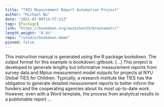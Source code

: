 ```yaml
---
title: "TIES Measurement Report Automation Project"
author: "Michael Wu"
date: "2021-07-09T14:57:21Z"
tags: [Package]
link: "https://bookdown.org/wuzezhen33/mrautomatr/"
length_weight: "8.4%"
repo: "rstudio/bookdown-demo"
pinned: false
---
```


This instruction manual is generated using the R package bookdown. The output format for this example is bookdown::gitbook. [...] This project is developed to generate lengthy but informative measurement reports from survey data and Mplus measurement model outputs for projects at NYU Global TIES for Children. Typically, a research institute like TIES has the obligation to generate detailed measurement reports to better inform the funders and the cooperating agencies about its most up-to-date work. However, even with a Word template, the process from analytical results to a publishable report ...

